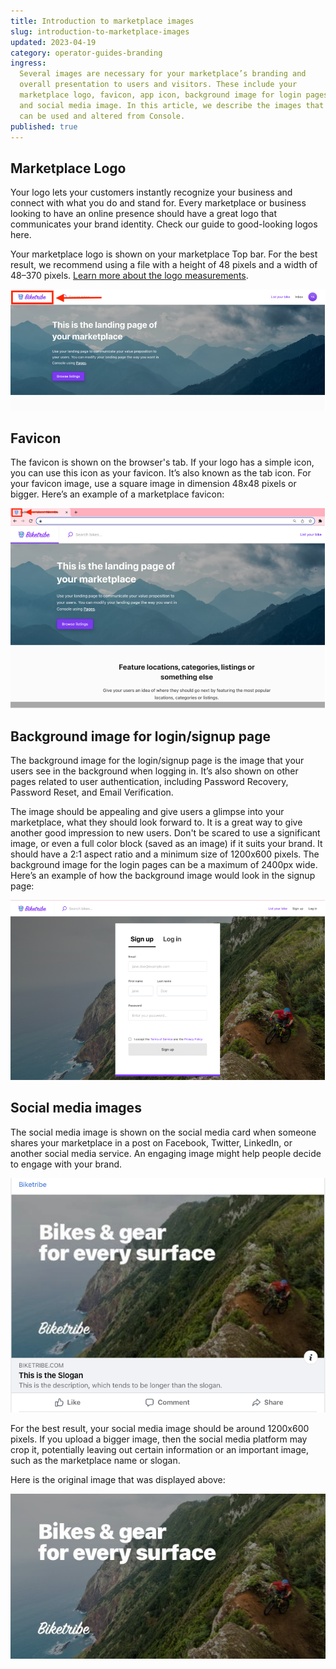 ```yaml
---
title: Introduction to marketplace images
slug: introduction-to-marketplace-images
updated: 2023-04-19
category: operator-guides-branding
ingress:
  Several images are necessary for your marketplace’s branding and
  overall presentation to users and visitors. These include your
  marketplace logo, favicon, app icon, background image for login pages,
  and social media image. In this article, we describe the images that
  can be used and altered from Console.
published: true
---
```


## Marketplace Logo

Your logo lets your customers instantly recognize your business and
connect with what you do and stand for. Every marketplace or business
looking to have an online presence should have a great logo that
communicates your brand identity. Check our guide to good-looking logos
here.

Your marketplace logo is shown on your marketplace Top bar. For the best
result, we recommend using a file with a height of 48 pixels and a width
of 48–370 pixels.
[Learn more about the logo measurements](https://www.sharetribe.com/docs/operator-guides/how-to-add-good-looking-logos-and-images/).

![biketribe-logo](./logo.png)

## Favicon

The favicon is shown on the browser's tab. If your logo has a simple
icon, you can use this icon as your favicon. It’s also known as the tab
icon. For your favicon image, use a square image in dimension 48x48
pixels or bigger. Here’s an example of a marketplace favicon:

![biketribe-favicon](./favicon.png)

## Background image for login/signup page

The background image for the login/signup page is the image that your
users see in the background when logging in. It’s also shown on other
pages related to user authentication, including Password Recovery,
Password Reset, and Email Verification.

The image should be appealing and give users a glimpse into your
marketplace, what they should look forward to. It is a great way to give
another good impression to new users. Don't be scared to use a
significant image, or even a full color block (saved as an image) if it
suits your brand. It should have a 2:1 aspect ratio and a minimum size
of 1200x600 pixels. The background image for the login pages can be a
maximum of 2400px wide. Here’s an example of how the background image
would look in the signup page:

![background image](./background-image.png)

## Social media images

The social media image is shown on the social media card when someone
shares your marketplace in a post on Facebook, Twitter, LinkedIn, or
another social media service. An engaging image might help people decide
to engage with your brand.

![biketribe-social-image-facebook](./biketribe-social-facebook.png)

For the best result, your social media image should be around 1200x600
pixels. If you upload a bigger image, then the social media platform may
crop it, potentially leaving out certain information or an important
image, such as the marketplace name or slogan.

Here is the original image that was displayed above:

![biketribe-social](./biketribe-social.png)
